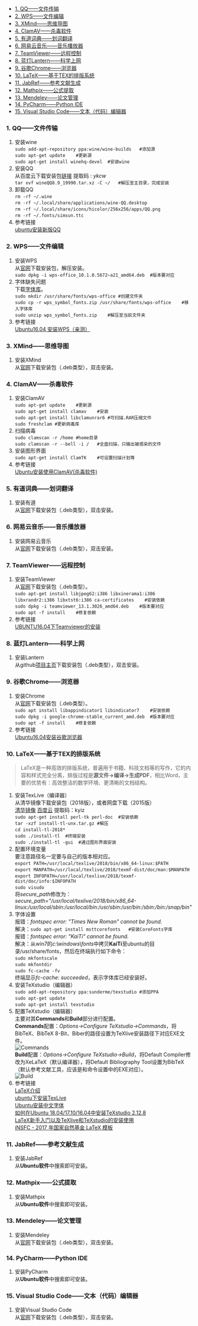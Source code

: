 * [1\. QQ——文件传输](#1-qq%E6%96%87%E4%BB%B6%E4%BC%A0%E8%BE%93)
* [2\. WPS——文件编辑](#2-wps%E6%96%87%E4%BB%B6%E7%BC%96%E8%BE%91)
* [3\. XMind——思维导图](#3-xmind%E6%80%9D%E7%BB%B4%E5%AF%BC%E5%9B%BE)
* [4\. ClamAV——杀毒软件](#4-clamav%E6%9D%80%E6%AF%92%E8%BD%AF%E4%BB%B6)
* [5\. 有道词典——划词翻译](#5-%E6%9C%89%E9%81%93%E8%AF%8D%E5%85%B8%E5%88%92%E8%AF%8D%E7%BF%BB%E8%AF%91)
* [6\. 网易云音乐——音乐播放器](#6-%E7%BD%91%E6%98%93%E4%BA%91%E9%9F%B3%E4%B9%90%E9%9F%B3%E4%B9%90%E6%92%AD%E6%94%BE%E5%99%A8)
* [7\. TeamViewer——远程控制](#7-teamviewer%E8%BF%9C%E7%A8%8B%E6%8E%A7%E5%88%B6)
* [8\. 蓝灯Lantern——科学上网](#8-%E8%93%9D%E7%81%AFlantern%E7%A7%91%E5%AD%A6%E4%B8%8A%E7%BD%91)
* [9\. 谷歌Chrome——浏览器](#9-%E8%B0%B7%E6%AD%8Cchrome%E6%B5%8F%E8%A7%88%E5%99%A8)
* [10\. LaTeX——基于ΤΕΧ的排版系统](#10-latex%E5%9F%BA%E4%BA%8E%CF%84%CE%B5%CF%87%E7%9A%84%E6%8E%92%E7%89%88%E7%B3%BB%E7%BB%9F)
* [11\. JabRef——参考文献生成](#11-jabref%E5%8F%82%E8%80%83%E6%96%87%E7%8C%AE%E7%94%9F%E6%88%90)
* [12\. Mathpix——公式提取](#12-mathpix%E5%85%AC%E5%BC%8F%E6%8F%90%E5%8F%96)
* [13\. Mendeley——论文管理](#13-mendeley%E8%AE%BA%E6%96%87%E7%AE%A1%E7%90%86)
* [14\. PyCharm——Python IDE](#14-pycharmpython-ide)
* [15\. Visual Studio Code——文本（代码）编辑器](#15-visual-studio-code%E6%96%87%E6%9C%AC%E4%BB%A3%E7%A0%81%E7%BC%96%E8%BE%91%E5%99%A8)

### 1. QQ——文件传输

1. 安装wine  
`sudo add-apt-repository ppa:wine/wine-builds   #添加源`  
`sudo apt-get update    #更新源`  
`sudo apt-get install winehq-devel  #安装wine`  
2. 安装QQ  
从百度云下载安装包[链接](https://pan.baidu.com/s/1kENXtaEBtxmtBhlC-1g3ZA) 提取码 : *ykcw*  
`tar xvf wineQQ8.9_19990.tar.xz -C ~/   #解压至主目录，完成安装`  
3. 卸载QQ  
`rm -rf ~/.wine`  
`rm -rf ~/.local/share/applications/wine-QQ.desktop`  
`rm -rf ~/.local/share/icons/hicolor/256x256/apps/QQ.png`  
`rm -rf ~/.fonts/simsun.ttc`  
4. 参考链接  
[ubuntu安装新版QQ](https://www.cnblogs.com/sangewuxie/p/7477261.html)  

### 2. WPS——文件编辑

1. 安装WPS  
从[官网](http://www.wps.cn/product/wpslinux/)下载安装包，解压安装。  
`sudo dpkg -i wps-office_10.1.0.5672~a21_amd64.deb  #版本要对应`  
2. 字体缺失问题  
下载[字体库](http://vdisk.weibo.com/s/ajLw30suHpSUg?from=page_100505_profile&wvr=6)。  
`sudo mkdir /usr/share/fonts/wps-office #创建文件夹`  
`sudo cp -r wps_symbol_fonts.zip /usr/share/fonts/wps-office    #移入字体库`  
`sudo unzip wps_symbol_fonts.zip    #解压至当前文件夹`  
3. 参考链接  
[Ubuntu16.04 安装WPS（亲测）](https://blog.csdn.net/superrunner_wujin/article/details/78158165)  

### 3. XMind——思维导图

1. 安装XMind  
从[官网](https://www.xmind.net/download/zen)下载安装包（.deb类型），双击安装。  

### 4. ClamAV——杀毒软件

1. 安装ClamAV  
`sudo apt-get update    #更新源`  
`sudo apt-get install clamav    #安装`  
`sudo apt-get install libclamunrar6 #可扫描.RAR压缩文件`  
`sudo freshclam #更新病毒库`  
2. 扫描病毒  
`sudo clamscan -r /home #home目录`  
`sudo clamscan -r --bell -i /   #全盘扫描，只输出被感染的文件`  
3. 安装图形界面  
`sudo apt-get install ClamTK    #可设置扫描计划等`  
4. 参考链接  
[Ubuntu安装使用ClamAV(杀毒软件)](http://blog.topspeedsnail.com/archives/4300)  

### 5. 有道词典——划词翻译

1. 安装有道  
从[官网](http://cidian.youdao.com/index-linux.html)下载安装包（.deb类型），双击安装。  

### 6. 网易云音乐——音乐播放器

1. 安装网易云音乐  
从[官网](https://music.163.com/#/download)下载安装包（.deb类型），双击安装。  

### 7. TeamViewer——远程控制

1. 安装TeamViewer  
从[官网](https://www.teamviewer.com/cn/download/linux/)下载安装包（.deb类型）。  
`sudo apt-get install libjpeg62:i386 libxinerama1:i386 libxrandr2:i386 libxtst6:i386 ca-certificates    #安装依赖`  
`sudo dpkg -i teamviewer_13.1.3026_amd64.deb    #版本要对应`  
`sudo apt -f install    #修复依赖`  
2. 参考链接  
[UBUNTU16.04下Teamviewer的安装](https://blog.csdn.net/weixin_41887832/article/details/79832991)  

### 8. 蓝灯Lantern——科学上网

1. 安装Lantern  
从github[项目主页](https://github.com/getlantern)下载安装包（.deb类型），双击安装。  

### 9. 谷歌Chrome——浏览器

1. 安装Chrome  
从[官网](https://www.google.cn/chrome/index.html)下载安装包（.deb类型）。  
`sudo apt install libappindicator1 libindicator7    #安装依赖`  
`sudo dpkg -i google-chrome-stable_current_amd.deb  #版本要对应`  
`sudo apt -f install    #修复依赖`  
2. 参考链接  
[Ubuntu16.04安装谷歌浏览器](https://blog.csdn.net/Muleung/article/details/80623533)  

### 10. LaTeX——基于ΤΕΧ的排版系统

>LaTeX是一种高效的排版系统，普遍用于书籍、科技文档等的写作，它的内容和样式完全分离，排版过程是**源文件→编译→生成PDF**，相比Word，主要的优势有：高效整洁的数学环境、更清晰的文档结构。  

1. 安装TexLive（编译器）  
从清华镜像下载安装包（2018版），或者网盘下载（2015版）  
[清华镜像](https://mirrors.tuna.tsinghua.edu.cn/CTAN/systems/texlive/tlnet/)    [百度云](https://pan.baidu.com/s/120xZjoFR1dcBKK6jf2L-SQ)   提取码：kyiz  
`sudo apt-get install perl-tk perl-doc  #安装依赖`  
`tar -xzf install-tl-unx.tar.gz #解压`  
`cd install-tl-2018*`  
`sudo ./install-tl  #终端安装`  
`sudo ./install-tl -gui  #通过图形界面安装`  
2. 配置环境变量  
要注意路径名一定要与自己的版本相对应。  
`export PATH=/usr/local/texlive/2018/bin/x86_64-linux:$PATH`  
`export MANPATH=/usr/local/texlive/2018/texmf-dist/doc/man:$MANPATH`  
`export INFOPATH=/usr/local/texlive/2018/texmf-dist/doc/info:$INFOPATH`  
`sudo visudo`  
将*secure_path*修改为：*secure_path="/usr/local/texlive/2018/bin/x86_64-linux:/usr/local/sbin:/usr/local/bin:/usr/sbin:/usr/bin:/sbin:/bin:/snap/bin"*  
3. 字体设置  
报错：*fontspec error: "Times New Roman" cannot be found.*  
解决：`sudo apt-get install msttcorefonts   #安装CoreFonts字库`  
报错：*fontspec error: "KaiTi" cannot be found.*  
解决：从win7的*c:\windows\fonts*中拷贝**KaiTi**至ubuntu的目录/usr/share/fonts，然后在终端执行如下命令：  
`sudo mkfontscale`  
`sudo mkfontdir`  
`sudo fc-cache -fv`  
终端显示*fc-cache: succeeded*，表示字体库已经安装好。  
4. 安装TeXstudio（编辑器）  
`sudo add-apt-repository ppa:sunderme/texstudio #添加PPA`  
`sudo apt-get update`  
`sudo apt-get install texstudio`  
5. 配置TeXstudio（编辑器）  
主要对其**Commands**和**Build**部分进行配置。  
**Commands**配置：*Options→Configure TeXstudio→Commands*，将BibTeX、BibTeX 8-Bit、Biber的路径设置为TeXlive安装路径下对应EXE文件。  
![Commands](./img/Commands.png)  
**Build**配置：*Options→Configure TeXstudio→Build*，将Default Compiler修改为XeLaTeX（默认编译器），将Default Bibliography Tool设置为BibTeX（默认参考文献工具，应该是和命令设置中的EXE对应）。  
![Build](./img/Build.png)  
6. 参考链接  
[LaTeX介绍](https://zhuanlan.zhihu.com/p/32058882)  
[ubuntu下安装TexLive](http://www.levizebulon.cn/2019/01/03/ubuntu%E4%B8%8B%E5%AE%89%E8%A3%85TexLive/)  
[Ubuntu安装中文字体](http://www.cnblogs.com/windfall/p/4982584.html)  
[如何在Ubuntu 18.04/17.10/16.04中安装TeXstudio 2.12.8](https://www.linuxidc.com/Linux/2018-04/151691.htm)  
[LaTeX新手入门以及TeXlive和TeXstudio的安装使用](https://blog.csdn.net/zywhehe/article/details/83113214#%E4%B8%80%E3%80%81%E5%91%BD%E4%BB%A4%E5%92%8C%E6%9E%84%E5%BB%BA%E8%AE%BE%E7%BD%AE)  
[iNSFC - 2017 年国家自然基金 LaTeX 模板](https://github.com/YimianDai/iNSFC)  

### 11. JabRef——参考文献生成

1. 安装JabRef  
从**Ubuntu软件**中搜索即可安装。  

### 12. Mathpix——公式提取

1. 安装Mathpix  
从**Ubuntu软件**中搜索即可安装。  

### 13. Mendeley——论文管理

1. 安装Mendeley  
从[官网](https://www.mendeley.com/download-desktop/)下载安装包（.deb类型），双击安装。  

### 14. PyCharm——Python IDE

1. 安装PyCharm  
从**Ubuntu软件**中搜索即可安装。  

### 15. Visual Studio Code——文本（代码）编辑器

1. 安装Visual Studio Code  
从[官网](https://code.visualstudio.com/)下载安装包（.deb类型），双击安装。  
